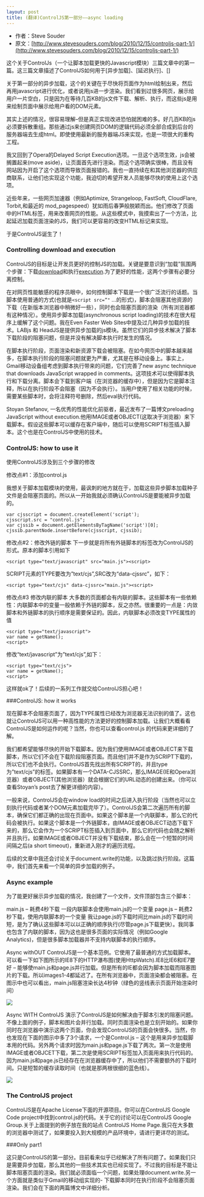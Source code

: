 ```yaml
---
layout: post
title: (翻译)ControlJS第一部分——async loading
---
```


* 作者：Steve Souder
* 原文：[http://www.stevesouders.com/blog/2010/12/15/controljs-part-1/](http://www.stevesouders.com/blog/2010/12/15/controljs-part-1/)

这个关于ControlJs（一个让脚本加载更快的Javascript模块）三篇文章中的第一篇。这三篇文章描述了ControlJS如何用于[异步加载]、[延迟执行]、[]

关于第一部分的异步加载，这个的关键在于尽快将页面作为html绘制出来，然后再用javascript进行优化，或者说用js进一步渲染。我们看到过很多网页，展示给用户一片空白，只是因为在等待几百KB的js文件下载、解析、执行，而这些js是用来绘制页面中展示给用户看的DOM元素。

其实上述的情况，很容易理解–但是真正实现改进恐怕就困难的多。好几百KB的js必须要拆散重组。那些通过js来创建网页DOM的逻辑代码必须全部合成到后台的服务器端去生成html。即使使用最新的服务器端JS来实现，也是一项很大的重构工程。

我又回到了Opera的Delayed Script Execution选项。一旦这个选项生效，js会被搁置起来(move aside)，让页面首先进行渲染。而这个选项确实很棒，而且没有网站因为开启了这个选项而导致页面报错的。我也一直持续在和其他浏览器的供应商联系，让他们也实现这个功能，我迫切的希望开发人员能够尽快的使用上这个选项。

近些年来，一些网页加速器（例如Aptimize, Strangeloop, FastSoft, CloudFlare, Torbit,和最近的 mod_pagespeed）犹如雨后春笋般脱颖而出。他们修改了页面中的HTML标签，用来改善网页的性能。从这些模式中，我摸索出了一个方法，比起延迟加载页面渲染的JS，我们可以更容易的改变HTML标记来实现。

于是ControlJS诞生了！

### Controlling download and execution

ControlJS的目标是让开发员更好的控制JS的加载。关键是要意识到“加载”氛围两个步骤：下载[download](即获取内容)和执行[execution](包含解析).为了更好的性能，这两个步骤有必要分离控制。

在对网页性能敏感的程序员眼中，如何控制脚本下载是一个很广泛流行的话题。当脚本使用普通的方式(也就是`<script src=”"` …的形式)，脚本会阻塞其他资源的下载（在新版本浏览器中稍微好一些），同时也会阻塞页面的渲染（所有浏览器都有这种情况）。使用异步脚本加载(asynchronous script loading)的技术在很大程序上缓解了这个问题。我在Even Faster Web Sites中提及过几种异步加载的技术。LABjs 和 HeadJS是提供异步加载的js模块。虽然它们的异步技术解决了脚本下载阶段的阻塞问题，但是并没有解决脚本执行时发生的情况。

在脚本执行阶段，页面渲染和新资源下载会被阻塞。在如今网页中的脚本越来越多，在脚本执行阶段的阻塞问题就更为严重，尤其是在移动设备上。事实上，Gmail移动设备组考虑到脚本执行带来的问题，它们完善了new async technique that downloads JavaScript wrapped in comments。这项技术可以使得脚本执行和下载分离。脚本会下载到客户端（在浏览器的缓存中），但是因为它是脚本注释，所以在执行阶段不会阻塞（因为不会执行）。当用户使用了相关功能的时候，需要某些脚本时，会将注释符号删除，然后eval执行代码。

Stoyan Stefanov, 一名优秀的性能优化前驱者，最近发布了一篇博文preloading JavaScript without execution.他用IMAGE或者OBJECT(这取决于浏览器）来下载脚本。假设这些脚本可以缓存在客户端中，随后可以使用SCRIPT标签插入脚本。这个也是在ControlJS中使用的技术。

### ControlJS: how to use it

使用ControlJS涉及到三个步骤的修改

修改点#1：添加control.js

我想关于脚本加载模块的使用，最讽刺的地方就在于，加载这些异步脚本加载种子文件是会阻塞页面的。所以从一开始我就必须确认ControlJS是要能被异步加载的。

	var cjsscript = document.createElement('script');
	cjsscript.src = "control.js";
	var cjssib = document.getElementsByTagName('script')[0];
	cjssib.parentNode.insertBefore(cjsscript, cjssib);

修改点#2：修改外链的脚本
下一步就是将所有外链脚本的标签改为ControlJS的形式。原本的脚本引用如下

	<script type="text/javascript" src="main.js"><script>

SCRIPT元素的TYPE要改为”text/cjs”,SRC改为“data-cjssrc”，如下：

	<script type="text/cjs" data-cjssrc="main.js"><script>

修改点#3 修改内联的脚本
大多数的页面都会有内联的脚本。这些脚本有一些依赖性：内联脚本中的变量一般依赖于外链的脚本，反之亦然。很重要的一点是：内敛脚本和外链脚本的执行顺序是需要保证的。因此，内联脚本必须改变TYPE属性的值

	<script type="text/javascript">
	var name = getName();
	<script>

修改“text/javascript”为”text/cjs”,如下：

	<script type="text/cjs">
	var name = getName();
	<script>

这样就ok了！后续的一系列工作就交给ControlJS担心吧！

###ControlJS: how it works


现在脚本不会阻塞页面了，因为TYPE属性已经改为浏览器无法识别的值了。这也就让ControlJS可以用一种高性能的方法更好的控制脚本加载。让我们大概看看ControlJS是如何运作的呢？当然，你也可以查看control.js 的代码来更详细的了解。

我们都希望能够尽快的开始下载脚本。因为我们使用IMAGE或者OBJECT来下载脚本，所以它们不会在下载阶段阻塞页面。而且他们并不是作为SCRIPT下载的，所以它们也不会执行。ControlJS首先找出所有SCRIPT的，并且type为”text/cjs”的标签。如果脚本有一个DATA-CJSSRC，那么IMAGE(IE和Opera浏览器）或者OBJECT(其他浏览器）就会根据它们的URL动态的创建出来。（你可以查看Stoyan’s post去了解更详细的内容）。

一般来说，ControlJS会在window load的时间之后进入执行阶段（当然也可以立刻执行代码或者某个DOM元素加载完毕了）。ControlJS会第二次遍历所有的脚本，确保它们都正确的出现在页面中。如果这个脚本是一个内联脚本，那么它的代码会被执行。如果这个脚本是一个外链脚本，由IMAGE或者OBJECT动态下载下来的，那么它会作为一个SCRIPT标签插入到页面中，那么它的代码也会随之解析并且执行。如果IMAGE或者OBJECT并没有下载结束，那么会在一个短暂的时间间隔之后(a short timeout)，重新进入刚才的遍历流程。

后续的文章中我还会讨论关于document.write的功能，以及跳过执行阶段。这篇中，我们首先来看一个简单的异步加载的例子。

### Async example

为了能更好展示异步加载的情况，我创建了一个文件，文件顶部包含三个脚本：

main.js – 耗费4秒下载
一段内联脚本会使用main.js的一个变量
page.js – 耗费2秒下载，使用内联脚本的一个变量
我让page.js的下载时间比main.js的下载时间短，是为了确认这些脚本可以以正确的顺序执行(尽管page.js下载更快）。我同事也包含了内联的脚本，因为这也是很多页面的实际情况（例如Google Analytics)，但是很多脚本加载器并不支持内联脚本的执行顺序。

Async withOUT ControlJS是一个基本范例。它使用了最普通的方式加载脚本。可以看一下如下图所示的IE8下的HTTP瀑布图(使用HttpWatch).IE8比IE6和IE7要好 – 能够使main.js和page.js并行加载。但是所有的IE都会因为脚本加载而阻塞图片的下载。所以images1-4都延迟了。在所有浏览器中，页面渲染都会被阻塞。在图示中也可以看出，main.js阻塞渲染长达4秒钟（绿色的竖线表示页面开始渲染时间）

![](http://stevesouders.com/images/controljs-async-baseline.png)

Async WITH ControlJS 演示了ControlJS是如何解决由于脚本引发的阻塞问题。不像上面的例子，脚本和图片会并行加载。同时页面渲染也是立刻开始的。如果你同时在浏览器中演示这两个页面，你会发现ControlJS的页面会快很多。当然，你也发现在下面的图示中多了3个请求，一个是Control.js – 这个是用来异步加载脚本用的代码。另外两个请求时因为main.js和page.js下载了两次。第一次是使用IMAGE或者OBJCET下载，第二次是使用SCRIPT标签加入页面用来执行代码的。因为main.js和page.js已经存在在浏览器缓存中了，所以他们不需要额外的下载时间。只是短暂的缓存读取时间（也就是那两根很细的蓝色线）。

![](http://stevesouders.com/images/controljs-async.png)


### The ControlJS project

ControlJS是在Apache License下面的开源项目。你可以在ControlJS Google Code project中找到control.js的代码。关于它的讨论可以在ControlJS Google Group.关于上面提到的例子放在我的站点 ControlJS Home Page.我只在大多数的浏览器中测试了，如果要投入到大规模的产品环境中，请进行更详尽的测试。

###Only part1

这只是ControlJS的第一部分。目前看来似乎已经解决了所有问题了。如果我们只是需要异步加载，那么其他的一些技术其实也已经实现了。不过我的目标是不能让脚本阻塞页面的渲染。我们就必须面临一个问题，如果处理document.write.另一个方面就是类似于Gmail的移动组实现的- 下载脚本同时在执行阶段不会阻塞页面渲染。我们会在下面的两篇博文中详细分析。